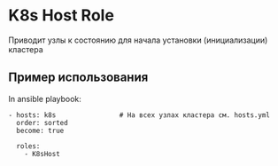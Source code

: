 # K8s Host Role

Приводит узлы к состоянию для начала установки (инициализации) кластера

## Пример использования 

In ansible playbook: 

    - hosts: k8s                # На всех узлах кластера см. hosts.yml
      order: sorted
      become: true

      roles:
        - K8sHost

